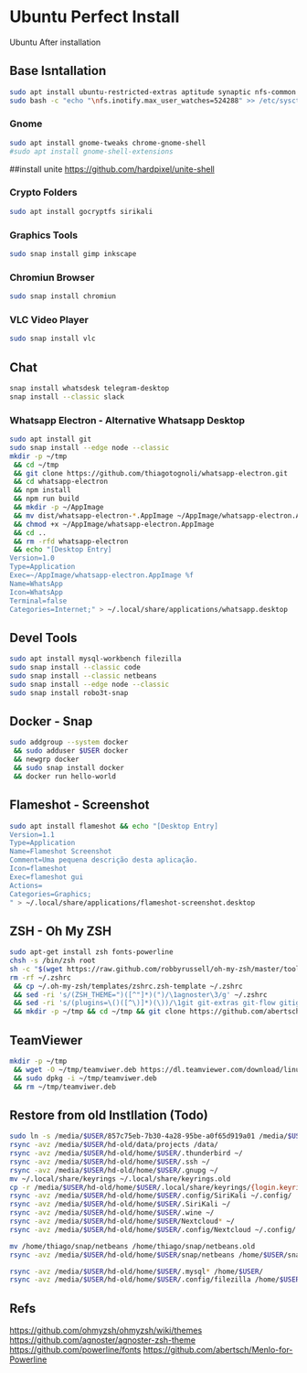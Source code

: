 # Ubuntu Perfect Install
Ubuntu After installation


## Base Isntallation

```bash
sudo apt install ubuntu-restricted-extras aptitude synaptic nfs-common psensors
sudo bash -c "echo "\nfs.inotify.max_user_watches=524288" >> /etc/sysctl.conf"
```

### Gnome

```bash
sudo apt install gnome-tweaks chrome-gnome-shell
#sudo apt install gnome-shell-extensions
```
##install unite 
https://github.com/hardpixel/unite-shell



### Crypto Folders

```bash
sudo apt install gocryptfs sirikali 
```

### Graphics Tools

```bash
sudo snap install gimp inkscape
```

### Chromiun Browser

```bash
sudo snap install chromiun
```

### VLC Video Player

```bash
sudo snap install vlc
```

## Chat

```bash
snap install whatsdesk telegram-desktop
snap install --classic slack 
```

### Whatsapp Electron - Alternative Whatsapp Desktop

```bash
sudo apt install git
sudo snap install --edge node --classic
mkdir -p ~/tmp
 && cd ~/tmp
 && git clone https://github.com/thiagotognoli/whatsapp-electron.git
 && cd whatsapp-electron
 && npm install
 && npm run build
 && mkdir -p ~/AppImage
 && mv dist/whatsapp-electron-*.AppImage ~/AppImage/whatsapp-electron.AppImage
 && chmod +x ~/AppImage/whatsapp-electron.AppImage
 && cd ..
 && rm -rfd whatsapp-electron
 && echo "[Desktop Entry]
Version=1.0
Type=Application
Exec=~/AppImage/whatsapp-electron.AppImage %f
Name=WhatsApp
Icon=WhatsApp
Terminal=false
Categories=Internet;" > ~/.local/share/applications/whatsapp.desktop
```

## Devel Tools

```bash
sudo apt install mysql-workbench filezilla
sudo snap install --classic code
sudo snap install --classic netbeans 
sudo snap install --edge node --classic
sudo snap install robo3t-snap
```

## Docker - Snap

```bash
sudo addgroup --system docker
 && sudo adduser $USER docker
 && newgrp docker
 && sudo snap install docker
 && docker run hello-world
```

## Flameshot - Screenshot

```bash
sudo apt install flameshot && echo "[Desktop Entry]
Version=1.1
Type=Application
Name=Flameshot Screenshot
Comment=Uma pequena descrição desta aplicação.
Icon=flameshot
Exec=flameshot gui
Actions=
Categories=Graphics;
" > ~/.local/share/applications/flameshot-screenshot.desktop
```

## ZSH - Oh My ZSH

```bash
sudo apt-get install zsh fonts-powerline
chsh -s /bin/zsh root
sh -c "$(wget https://raw.github.com/robbyrussell/oh-my-zsh/master/tools/install.sh -O -)"
rm -rf ~/.zshrc
 && cp ~/.oh-my-zsh/templates/zshrc.zsh-template ~/.zshrc
 && sed -ri 's/(ZSH_THEME=")([^"]*)(")/\1agnoster\3/g' ~/.zshrc
 && sed -ri 's/(plugins=\()([^\)]*)(\))/\1git git-extras git-flow gitignore ubuntu cp extract sudo systemd last-working-dir docker docker-compose web-search vscode laravel laravel5 npm yarn\3/g' ~/.zshrc
 && mkdir -p ~/tmp && cd ~/tmp && git clone https://github.com/abertsch/Menlo-for-Powerline.git && sudo mv Menlo-for-Powerline/*.ttf /usr/share/fonts/.  && rm -rf Menlo-for-Powerline && sudo fc-cache -vf /usr/share/fonts
```

## TeamViewer

```bash
mkdir -p ~/tmp
 && wget -O ~/tmp/teamviwer.deb https://dl.teamviewer.com/download/linux/version_15x/teamviewer_15.0.8397_amd64.deb
 && sudo dpkg -i ~/tmp/teamviwer.deb
 && rm ~/tmp/teamviwer.deb
```


## Restore from old Instllation (Todo)

```bash
sudo ln -s /media/$USER/857c75eb-7b30-4a28-95be-a0f65d919a01 /media/$USER/hd-old
rsync -avz /media/$USER/hd-old/data/projects /data/
rsync -avz /media/$USER/hd-old/home/$USER/.thunderbird ~/
rsync -avz /media/$USER/hd-old/home/$USER/.ssh ~/
rsync -avz /media/$USER/hd-old/home/$USER/.gnupg ~/
mv ~/.local/share/keyrings ~/.local/share/keyrings.old
cp -r /media/$USER/hd-old/home/$USER/.local/share/keyrings/{login.keyring,user.keystore} ~/.local/share/keyrings
rsync -avz /media/$USER/hd-old/home/$USER/.config/SiriKali ~/.config/
rsync -avz /media/$USER/hd-old/home/$USER/.SiriKali ~/
rsync -avz /media/$USER/hd-old/home/$USER/.wine ~/
rsync -avz /media/$USER/hd-old/home/$USER/Nextcloud* ~/
rsync -avz /media/$USER/hd-old/home/$USER/.config/Nextcloud ~/.config/

mv /home/thiago/snap/netbeans /home/thiago/snap/netbeans.old
rsync -avz /media/$USER/hd-old/home/$USER/snap/netbeans /home/$USER/snap/

rsync -avz /media/$USER/hd-old/home/$USER/.mysql* /home/$USER/
rsync -avz /media/$USER/hd-old/home/$USER/.config/filezilla /home/$USER/.config/
```


## Refs
https://github.com/ohmyzsh/ohmyzsh/wiki/themes
https://github.com/agnoster/agnoster-zsh-theme
https://github.com/powerline/fonts
https://github.com/abertsch/Menlo-for-Powerline


